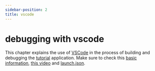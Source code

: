 ```yaml
---
sidebar-position: 2
title: vscode
---
```


# debugging with vscode

This chapter explains the use of [VSCode](https://rw-community.org/tools/vscode) in the process of building and debugging the [tutorial](https://redwoodjs.com/docs/tutorial/foreword) application. Make sure to check this [basic information](https://redwoodjs.com/docs/project-configuration-dev-test-build), [this video](https://www.youtube.com/watch?v=LBPCAFO2I1k) and [launch.json](https://github.com/redwoodjs/redwood/blob/main/packages/create-redwood-app/template/.vscode/launch.json).
